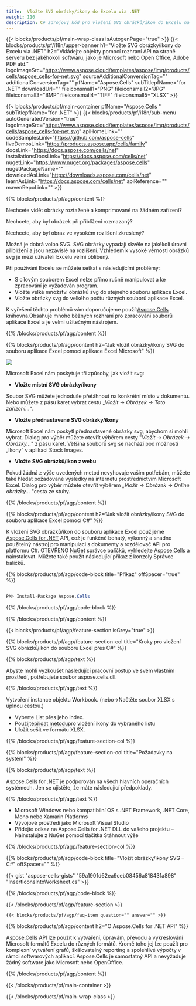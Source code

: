 ```yaml
---
title:  Vložte SVG obrázky/ikony do Excelu via .NET
weight: 110
description: C# zdrojový kód pro vložení SVG obrázků/ikon do Excelu na platformách .NET Framework, .NET Core, Mono nebo Xamarin.
---
```

{{< blocks/products/pf/main-wrap-class isAutogenPage="true" >}}
{{< blocks/products/pf/i18n/upper-banner h1="Vložte SVG obrázky/ikony do Excelu via .NET" h2="Vkládejte objekty pomocí rozhraní API na straně serveru bez jakéhokoli softwaru, jako je Microsoft nebo Open Office, Adobe PDF atd." logoImageSrc="https://www.aspose.cloud/templates/aspose/img/products/cells/aspose_cells-for-net.svg" sourceAdditionalConversionTag="" additionalConversionTag="" pfName="Aspose.Cells" subTitlepfName="for .NET" downloadUrl="" fileiconsmall1="PNG" fileiconsmall2="JPG" fileiconsmall3="BMP" fileiconsmall4="TIFF" fileiconsmall5="XLSX" >}}

{{< blocks/products/pf/main-container pfName="Aspose.Cells " subTitlepfName="for .NET" >}}
{{< blocks/products/pf/i18n/sub-menu autoGeneratedVersion="true" logoImageSrc="https://www.aspose.cloud/templates/aspose/img/products/cells/aspose_cells-for-net.svg" apiHomeLink="" codeSamplesLink="https://github.com/aspose-cells" liveDemosLink="https://products.aspose.app/cells/family" docsLink="https://docs.aspose.com/cells/net" installationsDocsLink="https://docs.aspose.com/cells/net" nugetLink="https://www.nuget.org/packages/aspose.cells" nugetPackageName="" downloadAsLink="https://downloads.aspose.com/cells/net" learnAsLink="https://docs.aspose.com/cells/net" apiReference="" mavenRepoLink="" >}}

{{% blocks/products/pf/agp/content %}}

Nechcete vidět obrázky roztažené a komprimované na žádném zařízení?

Nechcete, aby byl obrázek při přiblížení rozmazaný?

Nechcete, aby byl obraz ve vysokém rozlišení zkreslený?

Možná je dobrá volba SVG. SVG obrázky vypadají skvěle na jakékoli úrovni přiblížení a jsou nezávislé na rozlišení. Vzhledem k vysoké věrnosti obrázků svg je mezi uživateli Excelu velmi oblíbený.

Při používání Excelu se můžete setkat s následujícími problémy:

+ S cílovým souborem Excel nelze přímo ručně manipulovat a ke zpracování je vyžadován program.
+ Vložte velké množství obrázků svg do stejného souboru aplikace Excel.
+ Vložte obrázky svg do velkého počtu různých souborů aplikace Excel.

 K vyřešení těchto problémů vám doporučujeme použít[Aspose.Cells](https://products.aspose.com/cells/) knihovna.Obsahuje mnoho běžných rozhraní pro zpracování souborů aplikace Excel a je velmi užitečným nástrojem.

{{% /blocks/products/pf/agp/content %}}

{{% blocks/products/pf/agp/content h2="Jak vložit obrázky/ikony SVG do souboru aplikace Excel pomocí aplikace Excel Microsoft" %}}

![](/cells/cs/net/icons/insert-icons-to-excel/sample.png)

Microsoft Excel nám poskytuje tři způsoby, jak vložit svg:

+  **Vložte místní SVG obrázky/ikony**

Soubor SVG můžete jednoduše přetáhnout na konkrétní místo v dokumentu. Nebo můžete z pásu karet vybrat cestu „*Vložit -> Obrázek -> Toto zařízení...*“.

+  **Vložte přednastavené SVG obrázky/ikony**

Microsoft Excel nám poskytl přednastavené obrázky svg, abychom si mohli vybrat. Dialog pro výběr můžete otevřít výběrem cesty "*Vložit -> Obrázek -> Obrázky...*" z pásu karet. Většina souborů svg se nachází pod možností „Ikony“ v aplikaci Stock Images.

+  **Vložte SVG obrázků/ikon z webu**

Pokud žádná z výše uvedených metod nevyhovuje vašim potřebám, můžete také hledat požadované výsledky na internetu prostřednictvím Microsoft Excel. Dialog pro výběr můžete otevřít výběrem „*Vložit -> Obrázek -> Online obrázky...* "cesta ze stuhy.

{{% /blocks/products/pf/agp/content %}}

{{% blocks/products/pf/agp/content h2="Jak vložit obrázky/ikony SVG do souboru aplikace Excel pomocí C#" %}}

 K vložení SVG obrázků/ikon do souboru aplikace Excel použijeme
 [Aspose.Cells for .NET](https://products.aspose.com/cells/net) 
API, což je funkčně bohatý, výkonný a snadno použitelný nástroj pro manipulaci s dokumenty a rozdělovač API pro platformu C#. OTEVŘENO
 [NuGet](https://www.nuget.org/packages/aspose.cells) 
 správce balíčků, vyhledejte
 Aspose.Cells 
 a nainstalovat. Můžete také použít následující příkaz z konzoly Správce balíčků.

{{% blocks/products/pf/agp/code-block title="Příkaz" offSpacer="true" %}}

```cs

PM> Install-Package Aspose.Cells

```

{{% /blocks/products/pf/agp/code-block %}}

{{% /blocks/products/pf/agp/content %}}

{{< blocks/products/pf/agp/feature-section isGrey="true" >}}

{{% blocks/products/pf/agp/feature-section-col title="Kroky pro vložení SVG obrázků/ikon do souboru Excel přes C#" %}}

{{% blocks/products/pf/agp/text %}}

Abyste mohli vyzkoušet následující pracovní postup ve svém vlastním prostředí, potřebujete soubor aspose.cells.dll.

{{% /blocks/products/pf/agp/text %}}

Vytvoření instance objektu Workbook. (nebo->Načtěte soubor XLSX s úplnou cestou.)
+ Vyberte List přes jeho index.
 + Použijte[přidat metodu](https://reference.aspose.com/cells/net/aspose.cells.drawing/shapecollection/methods/addicons)pro vložení ikony do vybraného listu
+ Uložit sešit ve formátu XLSX.

{{% /blocks/products/pf/agp/feature-section-col %}}

{{% blocks/products/pf/agp/feature-section-col title="Požadavky na systém" %}}

{{% blocks/products/pf/agp/text %}}

 Aspose.Cells for .NET je podporován na všech hlavních operačních systémech. Jen se ujistěte, že máte následující předpoklady.

{{% /blocks/products/pf/agp/text %}}

-  Microsoft Windows nebo kompatibilní OS s .NET Framework, .NET Core, Mono nebo Xamarin Platforms
-  Vývojové prostředí jako Microsoft Visual Studio
-  Přidejte odkaz na Aspose.Cells for .NET DLL do vašeho projektu – Nainstalujte z NuGet pomocí tlačítka Stáhnout výše

{{% /blocks/products/pf/agp/feature-section-col %}}

{{% blocks/products/pf/agp/code-block title="Vložit obrázky/ikony SVG – C#" offSpacer="" %}}

{{< gist "aspose-cells-gists" "59a1901d62ea9ceb08456a818431a898" "InsertIconsIntoWorksheet.cs" >}}

{{% /blocks/products/pf/agp/code-block %}}

{{< /blocks/products/pf/agp/feature-section >}}

    {{< blocks/products/pf/agp/faq-item question="" answer="" >}}
 

<!-- aboutfile Starts -->

{{% blocks/products/pf/agp/content h2="O Aspose.Cells for .NET API" %}}

 Aspose.Cells API lze použít k vytváření, úpravám, převodu a vykreslování Microsoft formátů Excelu do různých formátů. Kromě toho jej lze použít pro komplexní vytváření grafů, škálovatelný reporting a spolehlivé výpočty v rámci softwarových aplikací. Aspose.Cells je samostatný API a nevyžaduje žádný software jako Microsoft nebo OpenOffice.

{{% /blocks/products/pf/agp/content %}}



<!-- aboutfile Ends -->
<!--
{{< blocks/products/pf/agp/other-supported-section title="Other Supported Splitting Formats" subTitle="Using C#, One can also split large file into chunks of many other file formats including." >}}

{{< blocks/products/pf/agp/other-supported-section-item href="https://products.aspose.com/cells/net/splitter/ods/" name="ODS" description="OpenDocument Spreadsheet File" >}}
{{< blocks/products/pf/agp/other-supported-section-item href="https://products.aspose.com/cells/net/splitter/xls/" name="XLS" description="Excel Binary Format" >}}
{{< blocks/products/pf/agp/other-supported-section-item href="https://products.aspose.com/cells/net/splitter/xlsb/" name="XLSB" description="Binary Excel Workbook File" >}}
{{< blocks/products/pf/agp/other-supported-section-item href="https://products.aspose.com/cells/net/splitter/xlsm/" name="XLSM" description="Spreadsheet File" >}}

{{< /blocks/products/pf/agp/other-supported-section >}}

-->

{{< /blocks/products/pf/main-container >}}
    
{{< /blocks/products/pf/main-wrap-class >}}

